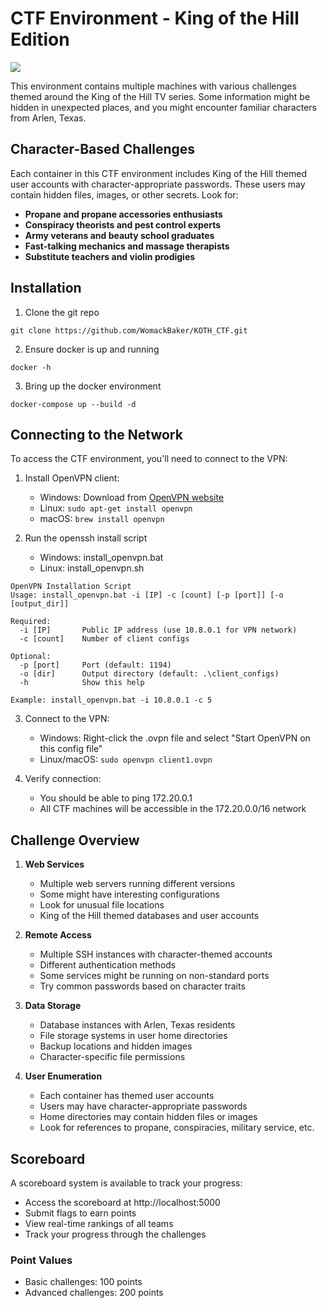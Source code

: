 # CTF Environment - King of the Hill Edition

<img src="https://upload.wikimedia.org/wikipedia/en/5/51/King_of_the_Hill_%28logo%29.svg">

This environment contains multiple machines with various challenges themed around the King of the Hill TV series. Some information might be hidden in unexpected places, and you might encounter familiar characters from Arlen, Texas.

## Character-Based Challenges

Each container in this CTF environment includes King of the Hill themed user accounts with character-appropriate passwords. These users may contain hidden files, images, or other secrets. Look for:

- **Propane and propane accessories enthusiasts**
- **Conspiracy theorists and pest control experts** 
- **Army veterans and beauty school graduates**
- **Fast-talking mechanics and massage therapists**
- **Substitute teachers and violin prodigies**

## Installation

1. Clone the git repo

```
git clone https://github.com/WomackBaker/KOTH_CTF.git
```

2. Ensure docker is up and running
```
docker -h
```

3. Bring up the docker environment
```
docker-compose up --build -d
```


## Connecting to the Network

To access the CTF environment, you'll need to connect to the VPN:

1. Install OpenVPN client:
   - Windows: Download from [OpenVPN website](https://openvpn.net/community-downloads/)
   - Linux: `sudo apt-get install openvpn`
   - macOS: `brew install openvpn`
   
2. Run the openssh install script
   - Windows: install_openvpn.bat
   - Linux: install_openvpn.sh

```
OpenVPN Installation Script
Usage: install_openvpn.bat -i [IP] -c [count] [-p [port]] [-o [output_dir]]

Required:
  -i [IP]       Public IP address (use 10.8.0.1 for VPN network)
  -c [count]    Number of client configs

Optional:
  -p [port]     Port (default: 1194)
  -o [dir]      Output directory (default: .\client_configs)
  -h            Show this help

Example: install_openvpn.bat -i 10.8.0.1 -c 5
```

3. Connect to the VPN:
   - Windows: Right-click the .ovpn file and select "Start OpenVPN on this config file"
   - Linux/macOS: `sudo openvpn client1.ovpn`

4. Verify connection:
   - You should be able to ping 172.20.0.1
   - All CTF machines will be accessible in the 172.20.0.0/16 network

## Challenge Overview

1. **Web Services**
   - Multiple web servers running different versions
   - Some might have interesting configurations
   - Look for unusual file locations
   - King of the Hill themed databases and user accounts

2. **Remote Access**
   - Multiple SSH instances with character-themed accounts
   - Different authentication methods
   - Some services might be running on non-standard ports
   - Try common passwords based on character traits

3. **Data Storage**
   - Database instances with Arlen, Texas residents
   - File storage systems in user home directories
   - Backup locations and hidden images
   - Character-specific file permissions

4. **User Enumeration**
   - Each container has themed user accounts
   - Users may have character-appropriate passwords
   - Home directories may contain hidden files or images
   - Look for references to propane, conspiracies, military service, etc.

## Scoreboard

A scoreboard system is available to track your progress:
- Access the scoreboard at http://localhost:5000
- Submit flags to earn points
- View real-time rankings of all teams
- Track your progress through the challenges

### Point Values
- Basic challenges: 100 points
- Advanced challenges: 200 points